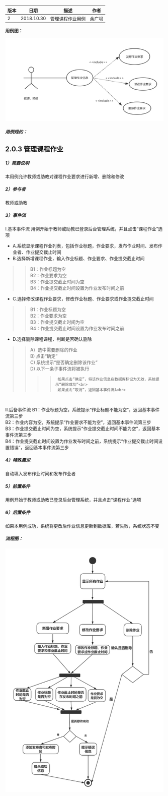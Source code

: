 | 版本  | 日期       | 描述            | 作者   |
| ----- | ---------- | --------------- | ------ |
| 2 | 2018.10.30 | 管理课程作业用例 | 余广坝 |

**用例图：**

![管理课程作业用例图](img_use_case/admin_homework.png)


##### 用例规约：

## 2.0.3 管理课程作业
##### 1）简要说明
本用例允许教师或助教对课程作业要求进行新增、删除和修改

##### 2）参与者
教师或助教

##### 3）事件流
I.基本事件流
用例开始于教师或助教已登录后台管理系统，并且点击“课程作业”选项
- A.系统显示课程作业列表，包括作业标题，作业要求，发布作业时间、发布作业者、作业提交截止时间
- B.选择新增课程作业，输入作业标题、作业要求、作业提交截止时间
>>B1：作业标题为空<br>
>>B2：作业要求为空<br>
>>B3：作业提交截止时间为空<br>
>>B4：作业提交截止时间设置为作业发布时间之前<br>

- C.选择修改课程作业要求，修改作业标题、作业要求或作业提交截止时间
>>B1：作业标题为空<br>
>>B2：作业要求为空<br>
>>B3：作业提交截止时间为空<br>
>>B4：作业提交截止时间设置为作业发布时间之前<br>

- D.选择删除课程课程，判断是否确认删除
>> A）选中需要删除的作业<br>
>> B) 点击“确定”<br>
>> C) 系统提示“是否确定删除该作业”<br>
>> D) 以下一条子事件流将被执行<br>
>>>>      如果点击“确定”，将该作业信息在数据库标记为无效，系统提示“删除成功”<br>
>>>>      如果点击“取消”，返回基本事件流A<br>
<br>

II.后备事件流
B1：作业标题为空，系统提示“作业标题不能为空”，返回基本事件流第三步<br>
B2：作业内容为空，系统提示“作业要求不能为空”，返回基本事件流第三步<br>
B3：作业提交截止时间为空，系统提示“作业提交截止时间不能为空”，返回基本事件流第三步<br>
B4：作业提交截止时间设置为作业发布时间之前，系统提示“作业提交截止时间设置错误”，返回基本事件流第三步

##### 4）特殊需求
自动填入发布作业时间和发布作业者

##### 5）前置条件
用例开始于教师或助教已登录后台管理系统，并且点击“课程作业”选项

##### 6）后置条件
如果本用例成功，系统将更改后作业信息更新到数据库，若失败，系统状态不变


##### 流程图：

![管理课程作业流程图](img_activity/admin_homework.png)
